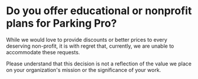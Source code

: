 # Do you offer educational or nonprofit plans for Parking Pro?

<p class="no-margin">While we would love to provide discounts or better prices to every deserving non-profit, it is with regret that, currently, we are unable to accommodate these requests. </p>
<p class="no-margin"></p>
<p class="no-margin">Please understand that this decision is not a reflection of the value we place on your organization's mission or the significance of your work.</p>



